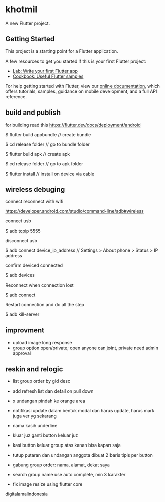# khotmil

A new Flutter project.

## Getting Started

This project is a starting point for a Flutter application.

A few resources to get you started if this is your first Flutter project:

- [Lab: Write your first Flutter app](https://flutter.dev/docs/get-started/codelab)
- [Cookbook: Useful Flutter samples](https://flutter.dev/docs/cookbook)

For help getting started with Flutter, view our
[online documentation](https://flutter.dev/docs), which offers tutorials,
samples, guidance on mobile development, and a full API reference.

## build and publish

for building read this https://flutter.dev/docs/deployment/android

$ flutter build appbundle // create bundle

$ cd release folder // go to bundle folder

$ flutter build apk // create apk

$ cd release folder // go to apk folder

$ flutter install // install on device via cable

## wireless debuging

connect reconnect with wifi

https://developer.android.com/studio/command-line/adb#wireless

 connect usb

  $ adb tcpip 5555

 disconnect usb

  $ adb connect device_ip_address // Settings > About phone > Status > IP address

confirm deviced connected

 $ adb devices

Reconnect when connection lost

 $ adb connect

Restart connection and do all the step

 $ adb kill-server

## improvment

- upload image long response
- group option open/private; open anyone can joint, private need admin approval

## reskin and relogic

- list group order by gid desc
- add refresh list dan detail on pull down
- x undangan pindah ke orange area
- notifikasi update dalam bentuk modal dan harus update, harus mark juga ver yg sekarang
- nama kasih underline
- kluar juz ganti button keluar juz
- kasi button keluar group atas kanan bisa kapan saja
- tutup putaran dan undangan anggota dibuat 2 baris tipis per button 
- gabung group order: nama, alamat, dekat saya
- search group name use auto complete, min 3 karakter

- fix image resize using flutter core

digitalamalindonesia


